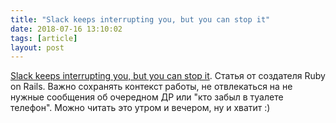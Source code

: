 ```yaml
---
title: "Slack keeps interrupting you, but you can stop it"
date: 2018-07-16 13:10:02
tags: [article]
layout: post
---
```


[Slack keeps interrupting you, but you can stop it](https://dev.to/nebojsac/slack-keeps-interrupting-you-but-you-can-stop-it-883). Статья от создателя Ruby on Rails. Важно сохранять контекст работы, не отвлекаться на не нужные сообщения об очередном ДР или "кто забыл в туалете телефон". Можно читать это утром и вечером, ну и хватит :)
